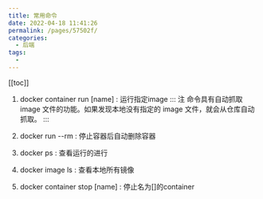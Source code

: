 ```yaml
---
title: 常用命令
date: 2022-04-18 11:41:26
permalink: /pages/57502f/
categories:
  - 后端
tags:
  - 
---
```


[[toc]]

1. docker container run [name] : 运行指定image
::: 注
命令具有自动抓取 image 文件的功能。如果发现本地没有指定的 image 文件，就会从仓库自动抓取。
:::

2. docker run --rm : 停止容器后自动删除容器

3. docker ps : 查看运行的进行

4. docker image ls : 查看本地所有镜像

5. docker container stop [name] : 停止名为[]的container


